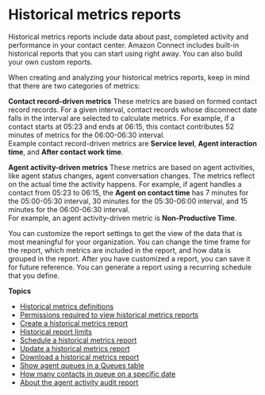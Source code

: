 # Historical metrics reports<a name="historical-metrics"></a>

Historical metrics reports include data about past, completed activity and performance in your contact center\. Amazon Connect includes built\-in historical reports that you can start using right away\. You can also build your own custom reports\. 

When creating and analyzing your historical metrics reports, keep in mind that there are two categories of metrics:

**Contact record\-driven metrics**  <a name="ctr-driven-metrics"></a>
These metrics are based on formed contact record records\. For a given interval, contact records whose disconnect date falls in the interval are selected to calculate metrics\. For example, if a contact starts at 05:23 and ends at 06:15, this contact contributes 52 minutes of metrics for the 06:00\-06:30 interval\.   
Example contact record\-driven metrics are **Service level**, **Agent interaction time**, and **After contact work time**\. 

**Agent activity\-driven metrics**  <a name="termdef"></a>
These metrics are based on agent activities, like agent status changes, agent conversation changes\. The metrics reflect on the actual time the activity happens\. For example, if agent handles a contact from 05:23 to 06:15, the **Agent on contact time** has 7 minutes for the 05:00\-05:30 interval, 30 minutes for the 05:30\-06:00 interval, and 15 minutes for the 06:00\-06:30 interval\.  
For example, an agent activity\-driven metric is **Non\-Productive Time**\. 

You can customize the report settings to get the view of the data that is most meaningful for your organization\. You can change the time frame for the report, which metrics are included in the report, and how data is grouped in the report\. After you have customized a report, you can save it for future reference\. You can generate a report using a recurring schedule that you define\.

**Topics**
+ [Historical metrics definitions](historical-metrics-definitions.md)
+ [Permissions required to view historical metrics reports](htm-permissions.md)
+ [Create a historical metrics report](create-historical-metrics-report.md)
+ [Historical report limits](historical-reporting-limits.md)
+ [Schedule a historical metrics report](schedule-historical-metrics-report.md)
+ [Update a historical metrics report](update-historical-metrics-report.md)
+ [Download a historical metrics report](download-historical-metrics-report.md)
+ [Show agent queues in a Queues table](show-agent-queues.md)
+ [How many contacts in queue on a specific date](contacts-in-queue-on-specific-date.md)
+ [About the agent activity audit report](agent-activity-audit-report.md)
